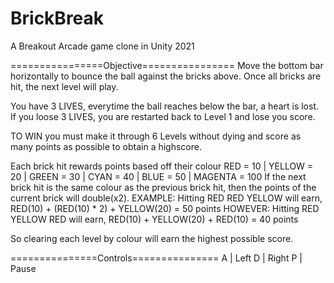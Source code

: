 # BrickBreak
A Breakout Arcade game clone in Unity 2021

================Objective================
Move the bottom bar horizontally to bounce the ball against
the bricks above. Once all bricks are hit, the next level will play.

You have 3 LIVES, everytime the ball reaches below the bar, a heart is lost.
If you loose 3 LIVES, you are restarted back to Level 1 and lose you score.

TO WIN you must make it through 6 Levels without dying and score as many points
as possible to obtain a highscore.

Each brick hit rewards points based off their colour
   RED = 10 | YELLOW = 20 | GREEN = 30 | CYAN = 40 | BLUE = 50 | MAGENTA = 100
If the next brick hit is the same colour as the previous brick hit, then
the points of the current brick will double(x2).
EXAMPLE: Hitting RED RED YELLOW will earn,    RED(10) + (RED(10) * 2) + YELLOW(20) = 50 points
HOWEVER: Hitting RED YELLOW RED will earn,    RED(10) + YELLOW(20) + RED(10) = 40 points

So clearing each level by colour will earn the highest possible score.

===============Controls===============
A | Left
D | Right
P | Pause
